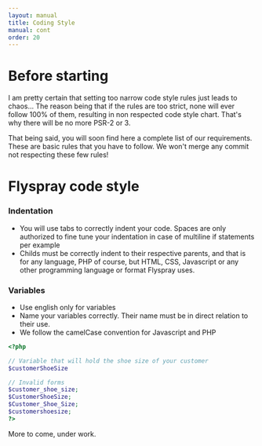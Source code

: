 ```yaml
---
layout: manual
title: Coding Style
manual: cont
order: 20
---
```


# Before starting

I am pretty certain that setting too narrow code style rules just leads to chaos... The reason being that if the rules are too strict, none will ever follow 100% of them, resulting in non respected code style chart. That's why there will be no more PSR-2 or 3.

That being said, you will soon find here a complete list of our requirements. These are basic rules that you have to follow. We won't merge any commit not respecting these few rules!

# Flyspray code style

### Indentation

* You will use tabs to correctly indent your code. Spaces are only authorized to fine tune your indentation in case of multiline if statements per example
* Childs must be correctly indent to their respective parents, and that is for any language, PHP of course, but HTML, CSS, Javascript or any other programming language or format Flyspray uses.

### Variables

* Use english only for variables
* Name your variables correctly. Their name must be in direct relation to their use.
* We follow the camelCase convention for Javascript and PHP
``` php
<?php

// Variable that will hold the shoe size of your customer
$customerShoeSize

// Invalid forms
$customer_shoe_size;
$CustomerShoeSize;
$Customer_Shoe_Size;
$customershoesize;
?>
```

More to come, under work.
